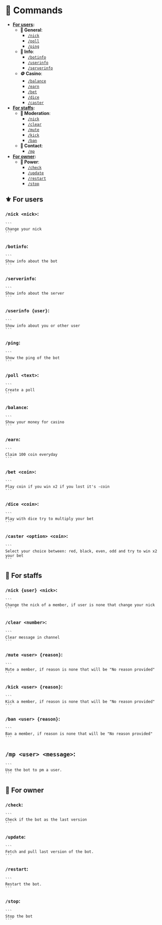 # 🚀 Commands
- __**[For users](#%EF%B8%8F-for-users)**:__
  - **🔷 General**:
    - [``/nick``](#nick-nick)
    - [``/poll``](#poll-text)
    - [``/ping``](#ping)
  - **🔎 Info**:
    - [``/botinfo``](#botinfo)
    - [``/userinfo``](#userinfo-user)
    - [``/serverinfo``](#serverinfo)
  - **🪙 Casino**:
    - [``/balance``](#balance)
    - [``/earn``](#earn)
    - [``/bet``](#bet-coin)
    - [``/dice``](#dice-coin)
    - [``/caster``](#caster-option-coin)
- __**[For staffs](#-for-staffs)**:__
  - **🔨 Moderation**:
    - [``/nick``](#nick-user-nick)
    - [``/clear``](#clear-number)
    - [``/mute``](#mute-user-reason)
    - [``/kick``](#kick-user-reason)
    - [``/ban``](#ban-user-reason)
  - **💬 Contact**:
    - [``/mp``](#mp-user-message)
- __**[For owner](#-for-owner)**:__
  - **🔧 Power**:
    - [``/check``](#check)
    - [``/update``](#update)
    - [``/restart``](#restart)
    - [``/stop``](#stop)

## ⚜️ For users
### **`/nick <nick>`**:

    ```
    Change your nick
    ```

### **`/botinfo`**:

    ```
    Show info about the bot
    ```

### **`/serverinfo`**:

    ```
    Show info about the server
    ```

### **`/userinfo {user}`**:

    ```
    Show info about you or other user
    ```

### **`/ping`**:

    ```
    Show the ping of the bot
    ```

### **`/poll <text>`**:

    ```
    Create a poll
    ```

### **`/balance`**:

    ```
    Show your money for casino
    ```

### **`/earn`**:

    ```
    Claim 100 coin everyday
    ```

### **`/bet <coin>`**:

    ```
    Play coin if you win x2 if you lost it's -coin
    ```

### **`/dice <coin>`**:

    ```
    Play with dice try to multiply your bet
    ```

### **`/caster <option> <coin>`**:

    ```
    Select your choice between: red, black, even, odd and try to win x2 your bet
    ```

## 🔱 For staffs
### **`/nick {user} <nick>`**:

    ```
    Change the nick of a member, if user is none that change your nick
    ```

### **`/clear <number>`**:

    ```
    Clear message in channel
    ```

### **`/mute <user> {reason}`**:

    ```
    Mute a member, if reason is none that will be "No reason provided"
    ```

### **`/kick <user> {reason}`**:

    ```
    Kick a member, if reason is none that will be "No reason provided"
    ```

### **`/ban <user> {reason}`**:

    ```
    Ban a member, if reason is none that will be "No reason provided"
    ```

## **`/mp <user> <message>`**:

    ```
    Use the bot to pm a user.
    ```

## 🛑 For owner
### **`/check`**:

    ```
    Check if the bot as the last version
    ```

### **`/update`**:

    ```
    Fetch and pull last version of the bot.
    ```

### **`/restart`**:

    ```
    Restart the bot.
    ```

### **`/stop`**:

    ```
    Stop the bot
    ```